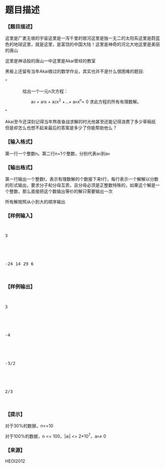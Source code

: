# 题目描述


<h3>
【题目描述】
</h3>
<p class="MsoNormal">
这里是广袤无垠的宇宙这里是一泻千里的银河这里是独一无二的太阳系这里是蔚蓝色的地球这里，就是这里，是富饶的中国大陆！这里是神奇的河北大地这里是美丽的唐山
</p>
<p class="MsoNormal">
这里是神话般的唐山一中这里是<span>Akai</span>曾经的教室
</p>
<p class="MsoNormal">
黑板上还留有当年<span>Akai</span>做过的数学作业，其实也并不是什么很困难的题目<span>: </span> 
</p>
<p class="MsoNormal">
<span>“ </span> 
</p>
<p class="MsoNormal" style="margin-left:42.5pt;">
给出一个一元<span>n</span>次方程：
</p>
<p class="MsoNormal" style="margin-left:42.0pt;text-indent:21.0pt;">
<span>a</span><span style="font-size:8.0pt;line-height:111%;">0</span><span> + a</span><span style="font-size:8.0pt;line-height:111%;">1</span><span>x + a</span><span style="font-size:8.0pt;line-height:111%;">2</span><span>x</span><sup><span style="font-size:8.5pt;line-height:111%;">2</span></sup><span> +…+ a</span><span style="font-size:9.0pt;line-height:111%;">n</span><span>x</span><sup><span style="font-size:8.5pt;line-height:111%;">n</span></sup><span>= 0 </span>求此方程的所有有理数解。
</p>
<p class="MsoNormal">
<span>” </span> 
</p>
<p class="MsoNormal">
<span>Akai</span>至今还深刻记得当年熬夜奋战求解的时光他甚至还能记得浪费了多少草稿纸但是却怎么也想不起来最后的答案是多少了你能帮助他么？
</p>
<h3>
【输入格式】
</h3>
<p>
第一行一个整数<span>n</span>。第二行<span>n+1</span>个整数，分别代表<span>a</span><span style="font-size:8.0pt;line-height:111%;">0</span>到<span>a</span><span style="font-size:9.0pt;line-height:111%;">n</span><span></span> 
</p>
<h3>
【输出格式】
</h3>
<p class="MsoNormal">
第一行输出一个整数<span>t</span>，表示有理数解的个数接下来<span>t</span>行，每行表示一个解解以分数的形式输出，要求分子和分母互质，且分母必须是正整数特殊的，如果这个解是一个整数，那么直接把这个数输出等价的解只需要输出一次
</p>
<p class="MsoNormal">
所有解按照从小到大的顺序输出
</p>
<h3>
【样例输入】
</h3>
<pre><p class="MsoNormal" style="margin-left:-.25pt;">
<span>3 </span> 
</p>

<p class="MsoNormal" style="margin-left:-.25pt;">
<span>-24 14 29 6</span> 
</p>
</pre>
<h3>
【样例输出】
</h3>
<pre><p class="MsoNormal" style="margin-left:-.25pt;">
<span>3 </span> 
</p>

<p class="MsoNormal" style="margin-left:-.25pt;">
<span>-4 </span> 
</p>

<p class="MsoNormal" style="margin-left:-.25pt;">
<span>-3/2 </span> 
</p>

<p class="MsoNormal" style="margin-left:-.25pt;">
<span>2/3 </span> 
</p>
</pre>
<h3>
【提示】
</h3>
<p class="MsoNormal" style="margin-left:-.25pt;">
对于<span>30%</span>的数据，<span>n&lt;=10 </span> 
</p>
<p class="MsoNormal" style="margin-left:-.25pt;">
对于<span>100%</span>的数据，<span>n &lt;=
100</span>，<span>|a</span><span style="font-size:9.0pt;line-height:111%;">i</span><span>| &lt;=
2*10</span><sup><span style="font-size:8.5pt;line-height:111%;">7</span></sup>，<span>a</span><span style="font-size:9.0pt;line-height:111%;">n</span><span>≠ 0<br/>
</span> 
</p>
<h3>
【来源】
</h3>
<p>
HEOI2012
</p>
